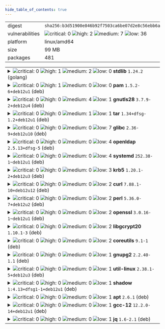 ```yaml
---
hide_table_of_contents: true
---
```


<table>
<tr><td>digest</td><td><code>sha256:b3d51900e846b92f7503ca6be07d2e8c56ebb6a13a60bc71b8777c716c074bcf</code></td><tr><tr><td>vulnerabilities</td><td><img alt="critical: 0" src="https://img.shields.io/badge/critical-0-lightgrey"/> <img alt="high: 2" src="https://img.shields.io/badge/high-2-e25d68"/> <img alt="medium: 7" src="https://img.shields.io/badge/medium-7-fbb552"/> <img alt="low: 36" src="https://img.shields.io/badge/low-36-fce1a9"/> <!-- unspecified: 0 --></td></tr>
<tr><td>platform</td><td>linux/amd64</td></tr>
<tr><td>size</td><td>99 MB</td></tr>
<tr><td>packages</td><td>481</td></tr>
</table>
</details></table>
</details>

<table>
<tr><td valign="top">
<details><summary><img alt="critical: 0" src="https://img.shields.io/badge/C-0-lightgrey"/> <img alt="high: 1" src="https://img.shields.io/badge/H-1-e25d68"/> <img alt="medium: 2" src="https://img.shields.io/badge/M-2-fbb552"/> <img alt="low: 0" src="https://img.shields.io/badge/L-0-lightgrey"/> <!-- unspecified: 0 --><strong>stdlib</strong> <code>1.24.2</code> (golang)</summary>

<small><code>pkg:golang/stdlib@1.24.2</code></small><br/>
<a href="https://scout.docker.com/v/CVE-2025-22874?s=golang&n=stdlib&t=golang&vr=%3E%3D1.24.0-0%2C%3C1.24.4"><img alt="high : CVE--2025--22874" src="https://img.shields.io/badge/CVE--2025--22874-lightgrey?label=high%20&labelColor=e25d68"/></a> 

<table>
<tr><td>Affected range</td><td><code>>=1.24.0-0<br/><1.24.4</code></td></tr>
<tr><td>Fixed version</td><td><code>1.24.4</code></td></tr>
<tr><td>EPSS Score</td><td><code>0.012%</code></td></tr>
<tr><td>EPSS Percentile</td><td><code>1st percentile</code></td></tr>
</table>

<details><summary>Description</summary>
<blockquote>

Calling Verify with a VerifyOptions.KeyUsages that contains ExtKeyUsageAny unintentionally disabledpolicy validation. This only affected certificate chains which contain policy graphs, which are rather uncommon.

</blockquote>
</details>

<a href="https://scout.docker.com/v/CVE-2025-4673?s=golang&n=stdlib&t=golang&vr=%3E%3D1.24.0-0%2C%3C1.24.4"><img alt="medium : CVE--2025--4673" src="https://img.shields.io/badge/CVE--2025--4673-lightgrey?label=medium%20&labelColor=fbb552"/></a> 

<table>
<tr><td>Affected range</td><td><code>>=1.24.0-0<br/><1.24.4</code></td></tr>
<tr><td>Fixed version</td><td><code>1.24.4</code></td></tr>
<tr><td>EPSS Score</td><td><code>0.044%</code></td></tr>
<tr><td>EPSS Percentile</td><td><code>13th percentile</code></td></tr>
</table>

<details><summary>Description</summary>
<blockquote>

Proxy-Authorization and Proxy-Authenticate headers persisted on cross-origin redirects potentially leaking sensitive information.

</blockquote>
</details>

<a href="https://scout.docker.com/v/CVE-2025-0913?s=golang&n=stdlib&t=golang&vr=%3E%3D1.24.0-0%2C%3C1.24.4"><img alt="medium : CVE--2025--0913" src="https://img.shields.io/badge/CVE--2025--0913-lightgrey?label=medium%20&labelColor=fbb552"/></a> 

<table>
<tr><td>Affected range</td><td><code>>=1.24.0-0<br/><1.24.4</code></td></tr>
<tr><td>Fixed version</td><td><code>1.24.4</code></td></tr>
<tr><td>EPSS Score</td><td><code>0.015%</code></td></tr>
<tr><td>EPSS Percentile</td><td><code>2nd percentile</code></td></tr>
</table>

<details><summary>Description</summary>
<blockquote>

os.OpenFile(path, os.O_CREATE|O_EXCL) behaved differently on Unix and Windows systems when the target path was a dangling symlink. On Unix systems, OpenFile with O_CREATE and O_EXCL flags never follows symlinks. On Windows, when the target path was a symlink to a nonexistent location, OpenFile would create a file in that location. OpenFile now always returns an error when the O_CREATE and O_EXCL flags are both set and the target path is a symlink.

</blockquote>
</details>
</details></td></tr>

<tr><td valign="top">
<details><summary><img alt="critical: 0" src="https://img.shields.io/badge/C-0-lightgrey"/> <img alt="high: 1" src="https://img.shields.io/badge/H-1-e25d68"/> <img alt="medium: 0" src="https://img.shields.io/badge/M-0-lightgrey"/> <img alt="low: 0" src="https://img.shields.io/badge/L-0-lightgrey"/> <!-- unspecified: 0 --><strong>pam</strong> <code>1.5.2-6+deb12u1</code> (deb)</summary>

<small><code>pkg:deb/debian/pam@1.5.2-6%2Bdeb12u1?os_distro=bookworm&os_name=debian&os_version=12</code></small><br/>
<a href="https://scout.docker.com/v/CVE-2025-6020?s=debian&n=pam&ns=debian&t=deb&osn=debian&osv=12&vr=%3E%3D1.5.2-6%2Bdeb12u1"><img alt="high : CVE--2025--6020" src="https://img.shields.io/badge/CVE--2025--6020-lightgrey?label=high%20&labelColor=e25d68"/></a> 

<table>
<tr><td>Affected range</td><td><code>>=1.5.2-6+deb12u1</code></td></tr>
<tr><td>Fixed version</td><td><strong>Not Fixed</strong></td></tr>
<tr><td>EPSS Score</td><td><code>0.021%</code></td></tr>
<tr><td>EPSS Percentile</td><td><code>4th percentile</code></td></tr>
</table>

<details><summary>Description</summary>
<blockquote>

A flaw was found in linux-pam. The module pam_namespace may use access user-controlled paths without proper protection, allowing local users to elevate their privileges to root via multiple symlink attacks and race conditions.

---
[experimental] - pam 1.7.0-4
- pam 1.7.0-5 (bug https://bugs.debian.org/cgi-bin/bugreport.cgi?bug=1107919)
https://www.openwall.com/lists/oss-security/2025/06/17/1
https://github.com/linux-pam/linux-pam/security/advisories/GHSA-f9p8-gjr4-j9gx
Fixed by: https://github.com/linux-pam/linux-pam/commit/475bd60c552b98c7eddb3270b0b4196847c0072e (v1.7.1)
Fixed by: https://github.com/linux-pam/linux-pam/commit/592d84e1265d04c3104acee815a503856db503a1 (v1.7.1)
Fixed by: https://github.com/linux-pam/linux-pam/commit/976c20079358d133514568fc7fd95c02df8b5773 (v1.7.1)

</blockquote>
</details>
</details></td></tr>

<tr><td valign="top">
<details><summary><img alt="critical: 0" src="https://img.shields.io/badge/C-0-lightgrey"/> <img alt="high: 0" src="https://img.shields.io/badge/H-0-lightgrey"/> <img alt="medium: 4" src="https://img.shields.io/badge/M-4-fbb552"/> <img alt="low: 1" src="https://img.shields.io/badge/L-1-fce1a9"/> <!-- unspecified: 0 --><strong>gnutls28</strong> <code>3.7.9-2+deb12u4</code> (deb)</summary>

<small><code>pkg:deb/debian/gnutls28@3.7.9-2%2Bdeb12u4?os_distro=bookworm&os_name=debian&os_version=12</code></small><br/>
<a href="https://scout.docker.com/v/CVE-2025-6395?s=debian&n=gnutls28&ns=debian&t=deb&osn=debian&osv=12&vr=%3C3.7.9-2%2Bdeb12u5"><img alt="medium : CVE--2025--6395" src="https://img.shields.io/badge/CVE--2025--6395-lightgrey?label=medium%20&labelColor=fbb552"/></a> 

<table>
<tr><td>Affected range</td><td><code>&lt;3.7.9-2+deb12u5</code></td></tr>
<tr><td>Fixed version</td><td><code>3.7.9-2+deb12u5</code></td></tr>
<tr><td>EPSS Score</td><td><code>0.053%</code></td></tr>
<tr><td>EPSS Percentile</td><td><code>16th percentile</code></td></tr>
</table>

<details><summary>Description</summary>
<blockquote>

A NULL pointer dereference flaw was found in the GnuTLS software in _gnutls_figure_common_ciphersuite().

---
- gnutls28 3.8.9-3
https://lists.gnupg.org/pipermail/gnutls-help/2025-July/004883.html
Fixed by: https://gitlab.com/gnutls/gnutls/-/commit/23135619773e6ec087ff2abc65405bd4d5676bad (3.8.10)

</blockquote>
</details>

<a href="https://scout.docker.com/v/CVE-2025-32990?s=debian&n=gnutls28&ns=debian&t=deb&osn=debian&osv=12&vr=%3C3.7.9-2%2Bdeb12u5"><img alt="medium : CVE--2025--32990" src="https://img.shields.io/badge/CVE--2025--32990-lightgrey?label=medium%20&labelColor=fbb552"/></a> 

<table>
<tr><td>Affected range</td><td><code>&lt;3.7.9-2+deb12u5</code></td></tr>
<tr><td>Fixed version</td><td><code>3.7.9-2+deb12u5</code></td></tr>
<tr><td>EPSS Score</td><td><code>0.059%</code></td></tr>
<tr><td>EPSS Percentile</td><td><code>18th percentile</code></td></tr>
</table>

<details><summary>Description</summary>
<blockquote>

A heap-buffer-overflow (off-by-one) flaw was found in the GnuTLS software in the template parsing logic within the certtool utility. When it reads certain settings from a template file, it allows an attacker to cause an out-of-bounds (OOB) NULL pointer write, resulting in memory corruption and a denial-of-service (DoS) that could potentially crash the system.

---
- gnutls28 3.8.9-3
https://lists.gnupg.org/pipermail/gnutls-help/2025-July/004883.html
Fixed by: https://gitlab.com/gnutls/gnutls/-/commit/408bed40c36a4cc98f0c94a818f682810f731f32 (3.8.10)

</blockquote>
</details>

<a href="https://scout.docker.com/v/CVE-2025-32988?s=debian&n=gnutls28&ns=debian&t=deb&osn=debian&osv=12&vr=%3C3.7.9-2%2Bdeb12u5"><img alt="medium : CVE--2025--32988" src="https://img.shields.io/badge/CVE--2025--32988-lightgrey?label=medium%20&labelColor=fbb552"/></a> 

<table>
<tr><td>Affected range</td><td><code>&lt;3.7.9-2+deb12u5</code></td></tr>
<tr><td>Fixed version</td><td><code>3.7.9-2+deb12u5</code></td></tr>
<tr><td>EPSS Score</td><td><code>0.052%</code></td></tr>
<tr><td>EPSS Percentile</td><td><code>16th percentile</code></td></tr>
</table>

<details><summary>Description</summary>
<blockquote>

A flaw was found in GnuTLS. A double-free vulnerability exists in GnuTLS due to incorrect ownership handling in the export logic of Subject Alternative Name (SAN) entries containing an otherName. If the type-id OID is invalid or malformed, GnuTLS will call asn1_delete_structure() on an ASN.1 node it does not own, leading to a double-free condition when the parent function or caller later attempts to free the same structure.  This vulnerability can be triggered using only public GnuTLS APIs and may result in denial of service or memory corruption, depending on allocator behavior.

---
- gnutls28 3.8.9-3
https://lists.gnupg.org/pipermail/gnutls-help/2025-July/004883.html
Fixed by: https://gitlab.com/gnutls/gnutls/-/commit/608829769cbc247679ffe98841109fc73875e573 (3.8.10)

</blockquote>
</details>

<a href="https://scout.docker.com/v/CVE-2025-32989?s=debian&n=gnutls28&ns=debian&t=deb&osn=debian&osv=12&vr=%3C3.7.9-2%2Bdeb12u5"><img alt="medium : CVE--2025--32989" src="https://img.shields.io/badge/CVE--2025--32989-lightgrey?label=medium%20&labelColor=fbb552"/></a> 

<table>
<tr><td>Affected range</td><td><code>&lt;3.7.9-2+deb12u5</code></td></tr>
<tr><td>Fixed version</td><td><code>3.7.9-2+deb12u5</code></td></tr>
<tr><td>EPSS Score</td><td><code>0.021%</code></td></tr>
<tr><td>EPSS Percentile</td><td><code>4th percentile</code></td></tr>
</table>

<details><summary>Description</summary>
<blockquote>

A heap-buffer-overread vulnerability was found in GnuTLS in how it handles the Certificate Transparency (CT) Signed Certificate Timestamp (SCT) extension during X.509 certificate parsing. This flaw allows a malicious user to create a certificate containing a malformed SCT extension (OID 1.3.6.1.4.1.11129.2.4.2) that contains sensitive data. This issue leads to the exposure of confidential information when GnuTLS verifies certificates from certain websites when the certificate (SCT) is not checked correctly.

---
- gnutls28 3.8.9-3
https://lists.gnupg.org/pipermail/gnutls-help/2025-July/004883.html
Fixed by: https://gitlab.com/gnutls/gnutls/-/commit/8e5ca951257202089246fa37e93a99d210ee5ca2 (3.8.10)

</blockquote>
</details>

<a href="https://scout.docker.com/v/CVE-2011-3389?s=debian&n=gnutls28&ns=debian&t=deb&osn=debian&osv=12&vr=%3E%3D3.7.9-2%2Bdeb12u4"><img alt="low : CVE--2011--3389" src="https://img.shields.io/badge/CVE--2011--3389-lightgrey?label=low%20&labelColor=fce1a9"/></a> 

<table>
<tr><td>Affected range</td><td><code>>=3.7.9-2+deb12u4</code></td></tr>
<tr><td>Fixed version</td><td><strong>Not Fixed</strong></td></tr>
<tr><td>EPSS Score</td><td><code>5.563%</code></td></tr>
<tr><td>EPSS Percentile</td><td><code>90th percentile</code></td></tr>
</table>

<details><summary>Description</summary>
<blockquote>

The SSL protocol, as used in certain configurations in Microsoft Windows and Microsoft Internet Explorer, Mozilla Firefox, Google Chrome, Opera, and other products, encrypts data by using CBC mode with chained initialization vectors, which allows man-in-the-middle attackers to obtain plaintext HTTP headers via a blockwise chosen-boundary attack (BCBA) on an HTTPS session, in conjunction with JavaScript code that uses (1) the HTML5 WebSocket API, (2) the Java URLConnection API, or (3) the Silverlight WebClient API, aka a "BEAST" attack.

---
- sun-java6 <removed> (bug https://bugs.debian.org/cgi-bin/bugreport.cgi?bug=645881)
[lenny] - sun-java6 <no-dsa> (Non-free not supported)
[squeeze] - sun-java6 <no-dsa> (Non-free not supported)
- openjdk-6 6b23~pre11-1
- openjdk-7 7~b147-2.0-1
- iceweasel <not-affected> (Vulnerable code not present)
http://blog.mozilla.com/security/2011/09/27/attack-against-tls-protected-communications/
- chromium-browser 15.0.874.106~r107270-1
[squeeze] - chromium-browser <end-of-life>
- lighttpd 1.4.30-1
strictly speaking this is no lighttpd issue, but lighttpd adds a workaround
- curl 7.24.0-1
http://curl.haxx.se/docs/adv_20120124B.html
- python2.6 2.6.8-0.1 (bug https://bugs.debian.org/cgi-bin/bugreport.cgi?bug=684511)
[squeeze] - python2.6 <no-dsa> (Minor issue)
- python2.7 2.7.3~rc1-1
- python3.1 <unfixed> (bug https://bugs.debian.org/cgi-bin/bugreport.cgi?bug=678998)
[squeeze] - python3.1 <no-dsa> (Minor issue)
- python3.2 3.2.3~rc1-1
http://bugs.python.org/issue13885
python3.1 is fixed starting 3.1.5
- cyassl <removed>
- gnutls26 <removed> (unimportant)
- gnutls28 <unfixed> (unimportant)
No mitigation for gnutls, it is recommended to use TLS 1.1 or 1.2 which is supported since 2.0.0
- haskell-tls <unfixed> (unimportant)
No mitigation for haskell-tls, it is recommended to use TLS 1.1, which is supported since 0.2
- matrixssl <removed> (low)
[squeeze] - matrixssl <no-dsa> (Minor issue)
[wheezy] - matrixssl <no-dsa> (Minor issue)
matrixssl fix this upstream in 3.2.2
- bouncycastle 1.49+dfsg-1
[squeeze] - bouncycastle <no-dsa> (Minor issue)
[wheezy] - bouncycastle <no-dsa> (Minor issue)
No mitigation for bouncycastle, it is recommended to use TLS 1.1, which is supported since 1.4.9
- nss 3.13.1.with.ckbi.1.88-1
https://bugzilla.mozilla.org/show_bug.cgi?id=665814
https://hg.mozilla.org/projects/nss/rev/7f7446fcc7ab
- polarssl <unfixed> (unimportant)
No mitigation for polarssl, it is recommended to use TLS 1.1, which is supported in all releases
- tlslite <removed>
[wheezy] - tlslite <no-dsa> (Minor issue)
- pound 2.6-2
Pound 2.6-2 added an anti_beast.patch to mitigate BEAST attacks.
- erlang 1:15.b-dfsg-1
[squeeze] - erlang <no-dsa> (Minor issue)
- asterisk 1:13.7.2~dfsg-1
[jessie] - asterisk 1:11.13.1~dfsg-2+deb8u1
[wheezy] - asterisk <no-dsa> (Minor issue)
[squeeze] - asterisk <end-of-life> (Not supported in Squeeze LTS)
http://downloads.digium.com/pub/security/AST-2016-001.html
https://issues.asterisk.org/jira/browse/ASTERISK-24972
patch for 11 (jessie): https://code.asterisk.org/code/changelog/asterisk?cs=f233bcd81d85626ce5bdd27b05bc95d131faf3e4
all versions vulnerable, backport required for wheezy

</blockquote>
</details>
</details></td></tr>

<tr><td valign="top">
<details><summary><img alt="critical: 0" src="https://img.shields.io/badge/C-0-lightgrey"/> <img alt="high: 0" src="https://img.shields.io/badge/H-0-lightgrey"/> <img alt="medium: 1" src="https://img.shields.io/badge/M-1-fbb552"/> <img alt="low: 1" src="https://img.shields.io/badge/L-1-fce1a9"/> <!-- unspecified: 0 --><strong>tar</strong> <code>1.34+dfsg-1.2+deb12u1</code> (deb)</summary>

<small><code>pkg:deb/debian/tar@1.34%2Bdfsg-1.2%2Bdeb12u1?os_distro=bookworm&os_name=debian&os_version=12</code></small><br/>
<a href="https://scout.docker.com/v/CVE-2025-45582?s=debian&n=tar&ns=debian&t=deb&osn=debian&osv=12&vr=%3E%3D1.34%2Bdfsg-1.2%2Bdeb12u1"><img alt="medium : CVE--2025--45582" src="https://img.shields.io/badge/CVE--2025--45582-lightgrey?label=medium%20&labelColor=fbb552"/></a> 

<table>
<tr><td>Affected range</td><td><code>>=1.34+dfsg-1.2+deb12u1</code></td></tr>
<tr><td>Fixed version</td><td><strong>Not Fixed</strong></td></tr>
<tr><td>EPSS Score</td><td><code>0.023%</code></td></tr>
<tr><td>EPSS Percentile</td><td><code>4th percentile</code></td></tr>
</table>

<details><summary>Description</summary>
<blockquote>

GNU Tar through 1.35 allows file overwrite via directory traversal in crafted TAR archives, with a certain two-step process. First, the victim must extract an archive that contains a ../ symlink to a critical directory. Second, the victim must extract an archive that contains a critical file, specified via a relative pathname that begins with the symlink name and ends with that critical file's name. Here, the extraction follows the symlink and overwrites the critical file. This bypasses the protection mechanism of "Member name contains '..'" that would occur for a single TAR archive that attempted to specify the critical file via a ../ approach. For example, the first archive can contain "x -> ../../../../../home/victim/.ssh" and the second archive can contain x/authorized_keys. This can affect server applications that automatically extract any number of user-supplied TAR archives, and were relying on the blocking of traversal. This can also affect software installation processes in which "tar xf" is run more than once (e.g., when installing a package can automatically install two dependencies that are set up as untrusted tarballs instead of official packages).

---
- tar <unfixed>
https://github.com/i900008/vulndb/blob/main/Gnu_tar_vuln.md
TODO: check details

</blockquote>
</details>

<a href="https://scout.docker.com/v/CVE-2005-2541?s=debian&n=tar&ns=debian&t=deb&osn=debian&osv=12&vr=%3E%3D1.34%2Bdfsg-1.2%2Bdeb12u1"><img alt="low : CVE--2005--2541" src="https://img.shields.io/badge/CVE--2005--2541-lightgrey?label=low%20&labelColor=fce1a9"/></a> 

<table>
<tr><td>Affected range</td><td><code>>=1.34+dfsg-1.2+deb12u1</code></td></tr>
<tr><td>Fixed version</td><td><strong>Not Fixed</strong></td></tr>
<tr><td>EPSS Score</td><td><code>3.739%</code></td></tr>
<tr><td>EPSS Percentile</td><td><code>88th percentile</code></td></tr>
</table>

<details><summary>Description</summary>
<blockquote>

Tar 1.15.1 does not properly warn the user when extracting setuid or setgid files, which may allow local users or remote attackers to gain privileges.

---
This is intended behaviour, after all tar is an archiving tool and you
need to give -p as a command line flag
- tar <unfixed> (bug https://bugs.debian.org/cgi-bin/bugreport.cgi?bug=328228; unimportant)

</blockquote>
</details>
</details></td></tr>

<tr><td valign="top">
<details><summary><img alt="critical: 0" src="https://img.shields.io/badge/C-0-lightgrey"/> <img alt="high: 0" src="https://img.shields.io/badge/H-0-lightgrey"/> <img alt="medium: 0" src="https://img.shields.io/badge/M-0-lightgrey"/> <img alt="low: 7" src="https://img.shields.io/badge/L-7-fce1a9"/> <!-- unspecified: 0 --><strong>glibc</strong> <code>2.36-9+deb12u10</code> (deb)</summary>

<small><code>pkg:deb/debian/glibc@2.36-9%2Bdeb12u10?os_distro=bookworm&os_name=debian&os_version=12</code></small><br/>
<a href="https://scout.docker.com/v/CVE-2019-9192?s=debian&n=glibc&ns=debian&t=deb&osn=debian&osv=12&vr=%3E%3D2.36-9%2Bdeb12u10"><img alt="low : CVE--2019--9192" src="https://img.shields.io/badge/CVE--2019--9192-lightgrey?label=low%20&labelColor=fce1a9"/></a> 

<table>
<tr><td>Affected range</td><td><code>>=2.36-9+deb12u10</code></td></tr>
<tr><td>Fixed version</td><td><strong>Not Fixed</strong></td></tr>
<tr><td>EPSS Score</td><td><code>0.164%</code></td></tr>
<tr><td>EPSS Percentile</td><td><code>38th percentile</code></td></tr>
</table>

<details><summary>Description</summary>
<blockquote>

In the GNU C Library (aka glibc or libc6) through 2.29, check_dst_limits_calc_pos_1 in posix/regexec.c has Uncontrolled Recursion, as demonstrated by '(|)(\\1\\1)*' in grep, a different issue than CVE-2018-20796. NOTE: the software maintainer disputes that this is a vulnerability because the behavior occurs only with a crafted pattern

---
- glibc <unfixed> (unimportant)
- eglibc <removed> (unimportant)
https://sourceware.org/bugzilla/show_bug.cgi?id=24269

</blockquote>
</details>

<a href="https://scout.docker.com/v/CVE-2019-1010025?s=debian&n=glibc&ns=debian&t=deb&osn=debian&osv=12&vr=%3E%3D2.36-9%2Bdeb12u10"><img alt="low : CVE--2019--1010025" src="https://img.shields.io/badge/CVE--2019--1010025-lightgrey?label=low%20&labelColor=fce1a9"/></a> 

<table>
<tr><td>Affected range</td><td><code>>=2.36-9+deb12u10</code></td></tr>
<tr><td>Fixed version</td><td><strong>Not Fixed</strong></td></tr>
<tr><td>EPSS Score</td><td><code>0.235%</code></td></tr>
<tr><td>EPSS Percentile</td><td><code>46th percentile</code></td></tr>
</table>

<details><summary>Description</summary>
<blockquote>

GNU Libc current is affected by: Mitigation bypass. The impact is: Attacker may guess the heap addresses of pthread_created thread. The component is: glibc. NOTE: the vendor's position is "ASLR bypass itself is not a vulnerability.

---
- glibc <unfixed> (unimportant)
Not treated as a security issue by upstream
https://sourceware.org/bugzilla/show_bug.cgi?id=22853

</blockquote>
</details>

<a href="https://scout.docker.com/v/CVE-2019-1010024?s=debian&n=glibc&ns=debian&t=deb&osn=debian&osv=12&vr=%3E%3D2.36-9%2Bdeb12u10"><img alt="low : CVE--2019--1010024" src="https://img.shields.io/badge/CVE--2019--1010024-lightgrey?label=low%20&labelColor=fce1a9"/></a> 

<table>
<tr><td>Affected range</td><td><code>>=2.36-9+deb12u10</code></td></tr>
<tr><td>Fixed version</td><td><strong>Not Fixed</strong></td></tr>
<tr><td>EPSS Score</td><td><code>0.375%</code></td></tr>
<tr><td>EPSS Percentile</td><td><code>58th percentile</code></td></tr>
</table>

<details><summary>Description</summary>
<blockquote>

GNU Libc current is affected by: Mitigation bypass. The impact is: Attacker may bypass ASLR using cache of thread stack and heap. The component is: glibc. NOTE: Upstream comments indicate "this is being treated as a non-security bug and no real threat.

---
- glibc <unfixed> (unimportant)
Not treated as a security issue by upstream
https://sourceware.org/bugzilla/show_bug.cgi?id=22852

</blockquote>
</details>

<a href="https://scout.docker.com/v/CVE-2019-1010023?s=debian&n=glibc&ns=debian&t=deb&osn=debian&osv=12&vr=%3E%3D2.36-9%2Bdeb12u10"><img alt="low : CVE--2019--1010023" src="https://img.shields.io/badge/CVE--2019--1010023-lightgrey?label=low%20&labelColor=fce1a9"/></a> 

<table>
<tr><td>Affected range</td><td><code>>=2.36-9+deb12u10</code></td></tr>
<tr><td>Fixed version</td><td><strong>Not Fixed</strong></td></tr>
<tr><td>EPSS Score</td><td><code>0.703%</code></td></tr>
<tr><td>EPSS Percentile</td><td><code>71st percentile</code></td></tr>
</table>

<details><summary>Description</summary>
<blockquote>

GNU Libc current is affected by: Re-mapping current loaded library with malicious ELF file. The impact is: In worst case attacker may evaluate privileges. The component is: libld. The attack vector is: Attacker sends 2 ELF files to victim and asks to run ldd on it. ldd execute code. NOTE: Upstream comments indicate "this is being treated as a non-security bug and no real threat.

---
- glibc <unfixed> (unimportant)
Not treated as a security issue by upstream
https://sourceware.org/bugzilla/show_bug.cgi?id=22851

</blockquote>
</details>

<a href="https://scout.docker.com/v/CVE-2019-1010022?s=debian&n=glibc&ns=debian&t=deb&osn=debian&osv=12&vr=%3E%3D2.36-9%2Bdeb12u10"><img alt="low : CVE--2019--1010022" src="https://img.shields.io/badge/CVE--2019--1010022-lightgrey?label=low%20&labelColor=fce1a9"/></a> 

<table>
<tr><td>Affected range</td><td><code>>=2.36-9+deb12u10</code></td></tr>
<tr><td>Fixed version</td><td><strong>Not Fixed</strong></td></tr>
<tr><td>EPSS Score</td><td><code>0.145%</code></td></tr>
<tr><td>EPSS Percentile</td><td><code>36th percentile</code></td></tr>
</table>

<details><summary>Description</summary>
<blockquote>

GNU Libc current is affected by: Mitigation bypass. The impact is: Attacker may bypass stack guard protection. The component is: nptl. The attack vector is: Exploit stack buffer overflow vulnerability and use this bypass vulnerability to bypass stack guard. NOTE: Upstream comments indicate "this is being treated as a non-security bug and no real threat.

---
- glibc <unfixed> (unimportant)
Not treated as a security issue by upstream
https://sourceware.org/bugzilla/show_bug.cgi?id=22850

</blockquote>
</details>

<a href="https://scout.docker.com/v/CVE-2018-20796?s=debian&n=glibc&ns=debian&t=deb&osn=debian&osv=12&vr=%3E%3D2.36-9%2Bdeb12u10"><img alt="low : CVE--2018--20796" src="https://img.shields.io/badge/CVE--2018--20796-lightgrey?label=low%20&labelColor=fce1a9"/></a> 

<table>
<tr><td>Affected range</td><td><code>>=2.36-9+deb12u10</code></td></tr>
<tr><td>Fixed version</td><td><strong>Not Fixed</strong></td></tr>
<tr><td>EPSS Score</td><td><code>1.996%</code></td></tr>
<tr><td>EPSS Percentile</td><td><code>83rd percentile</code></td></tr>
</table>

<details><summary>Description</summary>
<blockquote>

In the GNU C Library (aka glibc or libc6) through 2.29, check_dst_limits_calc_pos_1 in posix/regexec.c has Uncontrolled Recursion, as demonstrated by '(\227|)(\\1\\1|t1|\\\2537)+' in grep.

---
- glibc <unfixed> (unimportant)
- eglibc <removed> (unimportant)
https://debbugs.gnu.org/cgi/bugreport.cgi?bug=34141
https://lists.gnu.org/archive/html/bug-gnulib/2019-01/msg00108.html
No treated as vulnerability: https://sourceware.org/glibc/wiki/Security%20Exceptions

</blockquote>
</details>

<a href="https://scout.docker.com/v/CVE-2010-4756?s=debian&n=glibc&ns=debian&t=deb&osn=debian&osv=12&vr=%3E%3D2.36-9%2Bdeb12u10"><img alt="low : CVE--2010--4756" src="https://img.shields.io/badge/CVE--2010--4756-lightgrey?label=low%20&labelColor=fce1a9"/></a> 

<table>
<tr><td>Affected range</td><td><code>>=2.36-9+deb12u10</code></td></tr>
<tr><td>Fixed version</td><td><strong>Not Fixed</strong></td></tr>
<tr><td>EPSS Score</td><td><code>0.373%</code></td></tr>
<tr><td>EPSS Percentile</td><td><code>58th percentile</code></td></tr>
</table>

<details><summary>Description</summary>
<blockquote>

The glob implementation in the GNU C Library (aka glibc or libc6) allows remote authenticated users to cause a denial of service (CPU and memory consumption) via crafted glob expressions that do not match any pathnames, as demonstrated by glob expressions in STAT commands to an FTP daemon, a different vulnerability than CVE-2010-2632.

---
- glibc <removed> (unimportant)
- eglibc <unfixed> (unimportant)
That's standard POSIX behaviour implemented by (e)glibc. Applications using
glob need to impose limits for themselves

</blockquote>
</details>
</details></td></tr>

<tr><td valign="top">
<details><summary><img alt="critical: 0" src="https://img.shields.io/badge/C-0-lightgrey"/> <img alt="high: 0" src="https://img.shields.io/badge/H-0-lightgrey"/> <img alt="medium: 0" src="https://img.shields.io/badge/M-0-lightgrey"/> <img alt="low: 4" src="https://img.shields.io/badge/L-4-fce1a9"/> <!-- unspecified: 0 --><strong>openldap</strong> <code>2.5.13+dfsg-5</code> (deb)</summary>

<small><code>pkg:deb/debian/openldap@2.5.13%2Bdfsg-5?os_distro=bookworm&os_name=debian&os_version=12</code></small><br/>
<a href="https://scout.docker.com/v/CVE-2020-15719?s=debian&n=openldap&ns=debian&t=deb&osn=debian&osv=12&vr=%3E%3D2.5.13%2Bdfsg-5"><img alt="low : CVE--2020--15719" src="https://img.shields.io/badge/CVE--2020--15719-lightgrey?label=low%20&labelColor=fce1a9"/></a> 

<table>
<tr><td>Affected range</td><td><code>>=2.5.13+dfsg-5</code></td></tr>
<tr><td>Fixed version</td><td><strong>Not Fixed</strong></td></tr>
<tr><td>EPSS Score</td><td><code>0.371%</code></td></tr>
<tr><td>EPSS Percentile</td><td><code>58th percentile</code></td></tr>
</table>

<details><summary>Description</summary>
<blockquote>

libldap in certain third-party OpenLDAP packages has a certificate-validation flaw when the third-party package is asserting RFC6125 support. It considers CN even when there is a non-matching subjectAltName (SAN). This is fixed in, for example, openldap-2.4.46-10.el8 in Red Hat Enterprise Linux.

---
- openldap <unfixed> (unimportant; bug https://bugs.debian.org/cgi-bin/bugreport.cgi?bug=965184)
https://bugs.openldap.org/show_bug.cgi?id=9266
https://bugzilla.redhat.com/show_bug.cgi?id=1740070
RedHat/CentOS applied patch: https://git.centos.org/rpms/openldap/raw/67459960064be9d226d57c5f82aaba0929876813/f/SOURCES/openldap-tlso-dont-check-cn-when-bad-san.patch
OpenLDAP upstream did dispute the issue as beeing valid, as the current libldap
behaviour does conform with RFC4513. RFC6125 does not superseed the rules for
verifying service identity provided in specifications for existing application
protocols published prior to RFC6125, like RFC4513 for LDAP.

</blockquote>
</details>

<a href="https://scout.docker.com/v/CVE-2017-17740?s=debian&n=openldap&ns=debian&t=deb&osn=debian&osv=12&vr=%3E%3D2.5.13%2Bdfsg-5"><img alt="low : CVE--2017--17740" src="https://img.shields.io/badge/CVE--2017--17740-lightgrey?label=low%20&labelColor=fce1a9"/></a> 

<table>
<tr><td>Affected range</td><td><code>>=2.5.13+dfsg-5</code></td></tr>
<tr><td>Fixed version</td><td><strong>Not Fixed</strong></td></tr>
<tr><td>EPSS Score</td><td><code>2.838%</code></td></tr>
<tr><td>EPSS Percentile</td><td><code>86th percentile</code></td></tr>
</table>

<details><summary>Description</summary>
<blockquote>

contrib/slapd-modules/nops/nops.c in OpenLDAP through 2.4.45, when both the nops module and the memberof overlay are enabled, attempts to free a buffer that was allocated on the stack, which allows remote attackers to cause a denial of service (slapd crash) via a member MODDN operation.

---
- openldap <unfixed> (unimportant)
http://www.openldap.org/its/index.cgi/Incoming?id=8759
nops slapd-module not built

</blockquote>
</details>

<a href="https://scout.docker.com/v/CVE-2017-14159?s=debian&n=openldap&ns=debian&t=deb&osn=debian&osv=12&vr=%3E%3D2.5.13%2Bdfsg-5"><img alt="low : CVE--2017--14159" src="https://img.shields.io/badge/CVE--2017--14159-lightgrey?label=low%20&labelColor=fce1a9"/></a> 

<table>
<tr><td>Affected range</td><td><code>>=2.5.13+dfsg-5</code></td></tr>
<tr><td>Fixed version</td><td><strong>Not Fixed</strong></td></tr>
<tr><td>EPSS Score</td><td><code>0.113%</code></td></tr>
<tr><td>EPSS Percentile</td><td><code>31st percentile</code></td></tr>
</table>

<details><summary>Description</summary>
<blockquote>

slapd in OpenLDAP 2.4.45 and earlier creates a PID file after dropping privileges to a non-root account, which might allow local users to kill arbitrary processes by leveraging access to this non-root account for PID file modification before a root script executes a "kill `cat /pathname`" command, as demonstrated by openldap-initscript.

---
- openldap <unfixed> (unimportant)
http://www.openldap.org/its/index.cgi?findid=8703
Negligible security impact, but filed #877512

</blockquote>
</details>

<a href="https://scout.docker.com/v/CVE-2015-3276?s=debian&n=openldap&ns=debian&t=deb&osn=debian&osv=12&vr=%3E%3D2.5.13%2Bdfsg-5"><img alt="low : CVE--2015--3276" src="https://img.shields.io/badge/CVE--2015--3276-lightgrey?label=low%20&labelColor=fce1a9"/></a> 

<table>
<tr><td>Affected range</td><td><code>>=2.5.13+dfsg-5</code></td></tr>
<tr><td>Fixed version</td><td><strong>Not Fixed</strong></td></tr>
<tr><td>EPSS Score</td><td><code>1.757%</code></td></tr>
<tr><td>EPSS Percentile</td><td><code>82nd percentile</code></td></tr>
</table>

<details><summary>Description</summary>
<blockquote>

The nss_parse_ciphers function in libraries/libldap/tls_m.c in OpenLDAP does not properly parse OpenSSL-style multi-keyword mode cipher strings, which might cause a weaker than intended cipher to be used and allow remote attackers to have unspecified impact via unknown vectors.

---
- openldap <unfixed> (unimportant)
Debian builds with GNUTLS, not NSS

</blockquote>
</details>
</details></td></tr>

<tr><td valign="top">
<details><summary><img alt="critical: 0" src="https://img.shields.io/badge/C-0-lightgrey"/> <img alt="high: 0" src="https://img.shields.io/badge/H-0-lightgrey"/> <img alt="medium: 0" src="https://img.shields.io/badge/M-0-lightgrey"/> <img alt="low: 4" src="https://img.shields.io/badge/L-4-fce1a9"/> <!-- unspecified: 0 --><strong>systemd</strong> <code>252.38-1~deb12u1</code> (deb)</summary>

<small><code>pkg:deb/debian/systemd@252.38-1~deb12u1?os_distro=bookworm&os_name=debian&os_version=12</code></small><br/>
<a href="https://scout.docker.com/v/CVE-2023-31439?s=debian&n=systemd&ns=debian&t=deb&osn=debian&osv=12&vr=%3E%3D252.36-1%7Edeb12u1"><img alt="low : CVE--2023--31439" src="https://img.shields.io/badge/CVE--2023--31439-lightgrey?label=low%20&labelColor=fce1a9"/></a> 

<table>
<tr><td>Affected range</td><td><code>>=252.36-1~deb12u1</code></td></tr>
<tr><td>Fixed version</td><td><strong>Not Fixed</strong></td></tr>
<tr><td>EPSS Score</td><td><code>0.094%</code></td></tr>
<tr><td>EPSS Percentile</td><td><code>27th percentile</code></td></tr>
</table>

<details><summary>Description</summary>
<blockquote>

An issue was discovered in systemd 253. An attacker can modify the contents of past events in a sealed log file and then adjust the file such that checking the integrity shows no error, despite modifications. NOTE: the vendor reportedly sent "a reply denying that any of the finding was a security vulnerability."

---
- systemd <unfixed> (unimportant)
Disputed by upstream
https://github.com/kastel-security/Journald/blob/main/journald-publication.pdf

</blockquote>
</details>

<a href="https://scout.docker.com/v/CVE-2023-31438?s=debian&n=systemd&ns=debian&t=deb&osn=debian&osv=12&vr=%3E%3D252.36-1%7Edeb12u1"><img alt="low : CVE--2023--31438" src="https://img.shields.io/badge/CVE--2023--31438-lightgrey?label=low%20&labelColor=fce1a9"/></a> 

<table>
<tr><td>Affected range</td><td><code>>=252.36-1~deb12u1</code></td></tr>
<tr><td>Fixed version</td><td><strong>Not Fixed</strong></td></tr>
<tr><td>EPSS Score</td><td><code>0.100%</code></td></tr>
<tr><td>EPSS Percentile</td><td><code>28th percentile</code></td></tr>
</table>

<details><summary>Description</summary>
<blockquote>

An issue was discovered in systemd 253. An attacker can truncate a sealed log file and then resume log sealing such that checking the integrity shows no error, despite modifications. NOTE: the vendor reportedly sent "a reply denying that any of the finding was a security vulnerability."

---
- systemd <unfixed> (unimportant)
Disputed by upstream
https://github.com/kastel-security/Journald/blob/main/journald-publication.pdf

</blockquote>
</details>

<a href="https://scout.docker.com/v/CVE-2023-31437?s=debian&n=systemd&ns=debian&t=deb&osn=debian&osv=12&vr=%3E%3D252.36-1%7Edeb12u1"><img alt="low : CVE--2023--31437" src="https://img.shields.io/badge/CVE--2023--31437-lightgrey?label=low%20&labelColor=fce1a9"/></a> 

<table>
<tr><td>Affected range</td><td><code>>=252.36-1~deb12u1</code></td></tr>
<tr><td>Fixed version</td><td><strong>Not Fixed</strong></td></tr>
<tr><td>EPSS Score</td><td><code>0.128%</code></td></tr>
<tr><td>EPSS Percentile</td><td><code>33rd percentile</code></td></tr>
</table>

<details><summary>Description</summary>
<blockquote>

An issue was discovered in systemd 253. An attacker can modify a sealed log file such that, in some views, not all existing and sealed log messages are displayed. NOTE: the vendor reportedly sent "a reply denying that any of the finding was a security vulnerability."

---
- systemd <unfixed> (unimportant)
Disputed by upstream
https://github.com/kastel-security/Journald/blob/main/journald-publication.pdf

</blockquote>
</details>

<a href="https://scout.docker.com/v/CVE-2013-4392?s=debian&n=systemd&ns=debian&t=deb&osn=debian&osv=12&vr=%3E%3D252.36-1%7Edeb12u1"><img alt="low : CVE--2013--4392" src="https://img.shields.io/badge/CVE--2013--4392-lightgrey?label=low%20&labelColor=fce1a9"/></a> 

<table>
<tr><td>Affected range</td><td><code>>=252.36-1~deb12u1</code></td></tr>
<tr><td>Fixed version</td><td><strong>Not Fixed</strong></td></tr>
<tr><td>EPSS Score</td><td><code>0.067%</code></td></tr>
<tr><td>EPSS Percentile</td><td><code>21st percentile</code></td></tr>
</table>

<details><summary>Description</summary>
<blockquote>

systemd, when updating file permissions, allows local users to change the permissions and SELinux security contexts for arbitrary files via a symlink attack on unspecified files.

---
- systemd <unfixed> (unimportant; bug https://bugs.debian.org/cgi-bin/bugreport.cgi?bug=725357)
[wheezy] - systemd <not-affected> (/etc/tmpfiles.d not supported in Wheezy)
https://bugzilla.redhat.com/show_bug.cgi?id=859060
only relevant to systems running systemd along with selinux

</blockquote>
</details>
</details></td></tr>

<tr><td valign="top">
<details><summary><img alt="critical: 0" src="https://img.shields.io/badge/C-0-lightgrey"/> <img alt="high: 0" src="https://img.shields.io/badge/H-0-lightgrey"/> <img alt="medium: 0" src="https://img.shields.io/badge/M-0-lightgrey"/> <img alt="low: 3" src="https://img.shields.io/badge/L-3-fce1a9"/> <!-- unspecified: 0 --><strong>krb5</strong> <code>1.20.1-2+deb12u3</code> (deb)</summary>

<small><code>pkg:deb/debian/krb5@1.20.1-2%2Bdeb12u3?os_distro=bookworm&os_name=debian&os_version=12</code></small><br/>
<a href="https://scout.docker.com/v/CVE-2024-26461?s=debian&n=krb5&ns=debian&t=deb&osn=debian&osv=12&vr=%3E%3D1.20.1-2%2Bdeb12u3"><img alt="low : CVE--2024--26461" src="https://img.shields.io/badge/CVE--2024--26461-lightgrey?label=low%20&labelColor=fce1a9"/></a> 

<table>
<tr><td>Affected range</td><td><code>>=1.20.1-2+deb12u3</code></td></tr>
<tr><td>Fixed version</td><td><strong>Not Fixed</strong></td></tr>
<tr><td>EPSS Score</td><td><code>0.081%</code></td></tr>
<tr><td>EPSS Percentile</td><td><code>25th percentile</code></td></tr>
</table>

<details><summary>Description</summary>
<blockquote>

Kerberos 5 (aka krb5) 1.21.2 contains a memory leak vulnerability in /krb5/src/lib/gssapi/krb5/k5sealv3.c.

---
- krb5 <unfixed> (bug https://bugs.debian.org/cgi-bin/bugreport.cgi?bug=1098754; unimportant)
https://github.com/LuMingYinDetect/krb5_defects/blob/main/krb5_detect_2.md
Fixed by: https://github.com/krb5/krb5/commit/c5f9c816107f70139de11b38aa02db2f1774ee0d
Codepath cannot be triggered via API calls, negligible security impact
https://mailman.mit.edu/pipermail/kerberos/2024-March/023095.html

</blockquote>
</details>

<a href="https://scout.docker.com/v/CVE-2024-26458?s=debian&n=krb5&ns=debian&t=deb&osn=debian&osv=12&vr=%3E%3D1.20.1-2%2Bdeb12u3"><img alt="low : CVE--2024--26458" src="https://img.shields.io/badge/CVE--2024--26458-lightgrey?label=low%20&labelColor=fce1a9"/></a> 

<table>
<tr><td>Affected range</td><td><code>>=1.20.1-2+deb12u3</code></td></tr>
<tr><td>Fixed version</td><td><strong>Not Fixed</strong></td></tr>
<tr><td>EPSS Score</td><td><code>0.206%</code></td></tr>
<tr><td>EPSS Percentile</td><td><code>43rd percentile</code></td></tr>
</table>

<details><summary>Description</summary>
<blockquote>

Kerberos 5 (aka krb5) 1.21.2 contains a memory leak in /krb5/src/lib/rpc/pmap_rmt.c.

---
- krb5 <unfixed> (bug https://bugs.debian.org/cgi-bin/bugreport.cgi?bug=1098754; unimportant)
https://github.com/LuMingYinDetect/krb5_defects/blob/main/krb5_detect_1.md
Fixed by: https://github.com/krb5/krb5/commit/c5f9c816107f70139de11b38aa02db2f1774ee0d
Unused codepath, negligible security impact
https://mailman.mit.edu/pipermail/kerberos/2024-March/023095.html

</blockquote>
</details>

<a href="https://scout.docker.com/v/CVE-2018-5709?s=debian&n=krb5&ns=debian&t=deb&osn=debian&osv=12&vr=%3E%3D1.20.1-2%2Bdeb12u3"><img alt="low : CVE--2018--5709" src="https://img.shields.io/badge/CVE--2018--5709-lightgrey?label=low%20&labelColor=fce1a9"/></a> 

<table>
<tr><td>Affected range</td><td><code>>=1.20.1-2+deb12u3</code></td></tr>
<tr><td>Fixed version</td><td><strong>Not Fixed</strong></td></tr>
<tr><td>EPSS Score</td><td><code>0.463%</code></td></tr>
<tr><td>EPSS Percentile</td><td><code>63rd percentile</code></td></tr>
</table>

<details><summary>Description</summary>
<blockquote>

An issue was discovered in MIT Kerberos 5 (aka krb5) through 1.16. There is a variable "dbentry->n_key_data" in kadmin/dbutil/dump.c that can store 16-bit data but unknowingly the developer has assigned a "u4" variable to it, which is for 32-bit data. An attacker can use this vulnerability to affect other artifacts of the database as we know that a Kerberos database dump file contains trusted data.

---
- krb5 <unfixed> (unimportant; bug https://bugs.debian.org/cgi-bin/bugreport.cgi?bug=889684)
https://github.com/poojamnit/Kerberos-V5-1.16-Vulnerabilities/tree/master/Integer%20Overflow
non-issue, codepath is only run on trusted input, potential integer
overflow is non-issue

</blockquote>
</details>
</details></td></tr>

<tr><td valign="top">
<details><summary><img alt="critical: 0" src="https://img.shields.io/badge/C-0-lightgrey"/> <img alt="high: 0" src="https://img.shields.io/badge/H-0-lightgrey"/> <img alt="medium: 0" src="https://img.shields.io/badge/M-0-lightgrey"/> <img alt="low: 2" src="https://img.shields.io/badge/L-2-fce1a9"/> <!-- unspecified: 0 --><strong>curl</strong> <code>7.88.1-10+deb12u12</code> (deb)</summary>

<small><code>pkg:deb/debian/curl@7.88.1-10%2Bdeb12u12?os_distro=bookworm&os_name=debian&os_version=12</code></small><br/>
<a href="https://scout.docker.com/v/CVE-2025-0725?s=debian&n=curl&ns=debian&t=deb&osn=debian&osv=12&vr=%3E%3D7.88.1-10%2Bdeb12u12"><img alt="low : CVE--2025--0725" src="https://img.shields.io/badge/CVE--2025--0725-lightgrey?label=low%20&labelColor=fce1a9"/></a> 

<table>
<tr><td>Affected range</td><td><code>>=7.88.1-10+deb12u12</code></td></tr>
<tr><td>Fixed version</td><td><strong>Not Fixed</strong></td></tr>
<tr><td>EPSS Score</td><td><code>0.282%</code></td></tr>
<tr><td>EPSS Percentile</td><td><code>51st percentile</code></td></tr>
</table>

<details><summary>Description</summary>
<blockquote>

When libcurl is asked to perform automatic gzip decompression of content-encoded HTTP responses with the `CURLOPT_ACCEPT_ENCODING` option, **using zlib 1.2.0.3 or older**, an attacker-controlled integer overflow would make libcurl perform a buffer overflow.

---
- curl 8.12.0+git20250209.89ed161+ds-1 (unimportant)
https://curl.se/docs/CVE-2025-0725.html
Introduced with: https://github.com/curl/curl/commit/019c4088cfcca0d2b7c5cc4f52ca5dac0c616089 (curl-7_10_5)
Fixed by: https://github.com/curl/curl/commit/76f83f0db23846e254d940ec7fe141010077eb88 (curl-8_12_0)
Patch only drops officially support for zlib before 1.2.0.4
Can only be triggered when using ancient runtime zlib of version 1.2.0.3 or older

</blockquote>
</details>

<a href="https://scout.docker.com/v/CVE-2024-2379?s=debian&n=curl&ns=debian&t=deb&osn=debian&osv=12&vr=%3E%3D7.88.1-10%2Bdeb12u12"><img alt="low : CVE--2024--2379" src="https://img.shields.io/badge/CVE--2024--2379-lightgrey?label=low%20&labelColor=fce1a9"/></a> 

<table>
<tr><td>Affected range</td><td><code>>=7.88.1-10+deb12u12</code></td></tr>
<tr><td>Fixed version</td><td><strong>Not Fixed</strong></td></tr>
<tr><td>EPSS Score</td><td><code>0.276%</code></td></tr>
<tr><td>EPSS Percentile</td><td><code>51st percentile</code></td></tr>
</table>

<details><summary>Description</summary>
<blockquote>

libcurl skips the certificate verification for a QUIC connection under certain conditions, when built to use wolfSSL. If told to use an unknown/bad cipher or curve, the error path accidentally skips the verification and returns OK, thus ignoring any certificate problems.

---
- curl 8.7.1-1 (unimportant)
https://curl.se/docs/CVE-2024-2379.html
Introduced by: https://github.com/curl/curl/commit/5d044ad9480a9f556f4b6a252d7533b1ba7fe57e (curl-8_6_0)
Fixed by: https://github.com/curl/curl/commit/aedbbdf18e689a5eee8dc39600914f5eda6c409c (curl-8_7_0)
curl in Debian not built with wolfSSL support

</blockquote>
</details>
</details></td></tr>

<tr><td valign="top">
<details><summary><img alt="critical: 0" src="https://img.shields.io/badge/C-0-lightgrey"/> <img alt="high: 0" src="https://img.shields.io/badge/H-0-lightgrey"/> <img alt="medium: 0" src="https://img.shields.io/badge/M-0-lightgrey"/> <img alt="low: 2" src="https://img.shields.io/badge/L-2-fce1a9"/> <!-- unspecified: 0 --><strong>perl</strong> <code>5.36.0-7+deb12u2</code> (deb)</summary>

<small><code>pkg:deb/debian/perl@5.36.0-7%2Bdeb12u2?os_distro=bookworm&os_name=debian&os_version=12</code></small><br/>
<a href="https://scout.docker.com/v/CVE-2023-31486?s=debian&n=perl&ns=debian&t=deb&osn=debian&osv=12&vr=%3E%3D5.36.0-7%2Bdeb12u2"><img alt="low : CVE--2023--31486" src="https://img.shields.io/badge/CVE--2023--31486-lightgrey?label=low%20&labelColor=fce1a9"/></a> 

<table>
<tr><td>Affected range</td><td><code>>=5.36.0-7+deb12u2</code></td></tr>
<tr><td>Fixed version</td><td><strong>Not Fixed</strong></td></tr>
<tr><td>EPSS Score</td><td><code>0.785%</code></td></tr>
<tr><td>EPSS Percentile</td><td><code>73rd percentile</code></td></tr>
</table>

<details><summary>Description</summary>
<blockquote>

HTTP::Tiny before 0.083, a Perl core module since 5.13.9 and available standalone on CPAN, has an insecure default TLS configuration where users must opt in to verify certificates.

---
- libhttp-tiny-perl 0.088-1 (bug https://bugs.debian.org/cgi-bin/bugreport.cgi?bug=962407; unimportant)
[experimental] - perl 5.38.0~rc2-1
- perl 5.38.2-2 (unimportant; bug https://bugs.debian.org/cgi-bin/bugreport.cgi?bug=954089)
https://www.openwall.com/lists/oss-security/2023/04/18/14
https://github.com/chansen/p5-http-tiny/issues/134
https://blog.hackeriet.no/perl-http-tiny-insecure-tls-default-affects-cpan-modules/
https://hackeriet.github.io/cpan-http-tiny-overview/
Applications need to explicitly opt in to enable verification.

</blockquote>
</details>

<a href="https://scout.docker.com/v/CVE-2011-4116?s=debian&n=perl&ns=debian&t=deb&osn=debian&osv=12&vr=%3E%3D5.36.0-7%2Bdeb12u2"><img alt="low : CVE--2011--4116" src="https://img.shields.io/badge/CVE--2011--4116-lightgrey?label=low%20&labelColor=fce1a9"/></a> 

<table>
<tr><td>Affected range</td><td><code>>=5.36.0-7+deb12u2</code></td></tr>
<tr><td>Fixed version</td><td><strong>Not Fixed</strong></td></tr>
<tr><td>EPSS Score</td><td><code>0.738%</code></td></tr>
<tr><td>EPSS Percentile</td><td><code>72nd percentile</code></td></tr>
</table>

<details><summary>Description</summary>
<blockquote>

_is_safe in the File::Temp module for Perl does not properly handle symlinks.

---
- perl <unfixed> (unimportant; bug https://bugs.debian.org/cgi-bin/bugreport.cgi?bug=776268)
http://thread.gmane.org/gmane.comp.security.oss.general/6174/focus=6177
https://github.com/Perl-Toolchain-Gang/File-Temp/issues/14

</blockquote>
</details>
</details></td></tr>

<tr><td valign="top">
<details><summary><img alt="critical: 0" src="https://img.shields.io/badge/C-0-lightgrey"/> <img alt="high: 0" src="https://img.shields.io/badge/H-0-lightgrey"/> <img alt="medium: 0" src="https://img.shields.io/badge/M-0-lightgrey"/> <img alt="low: 2" src="https://img.shields.io/badge/L-2-fce1a9"/> <!-- unspecified: 0 --><strong>openssl</strong> <code>3.0.16-1~deb12u1</code> (deb)</summary>

<small><code>pkg:deb/debian/openssl@3.0.16-1~deb12u1?os_distro=bookworm&os_name=debian&os_version=12</code></small><br/>
<a href="https://scout.docker.com/v/CVE-2025-27587?s=debian&n=openssl&ns=debian&t=deb&osn=debian&osv=12&vr=%3E%3D3.0.16-1%7Edeb12u1"><img alt="low : CVE--2025--27587" src="https://img.shields.io/badge/CVE--2025--27587-lightgrey?label=low%20&labelColor=fce1a9"/></a> 

<table>
<tr><td>Affected range</td><td><code>>=3.0.16-1~deb12u1</code></td></tr>
<tr><td>Fixed version</td><td><strong>Not Fixed</strong></td></tr>
<tr><td>EPSS Score</td><td><code>0.050%</code></td></tr>
<tr><td>EPSS Percentile</td><td><code>15th percentile</code></td></tr>
</table>

<details><summary>Description</summary>
<blockquote>

OpenSSL 3.0.0 through 3.3.2 on the PowerPC architecture is vulnerable to a Minerva attack, exploitable by measuring the time of signing of random messages using the EVP_DigestSign API, and then using the private key to extract the K value (nonce) from the signatures. Next, based on the bit size of the extracted nonce, one can compare the signing time of full-sized nonces to signatures that used smaller nonces, via statistical tests. There is a side-channel in the P-364 curve that allows private key extraction (also, there is a dependency between the bit size of K and the size of the side channel). NOTE: This CVE is disputed because the OpenSSL security policy explicitly notes that any side channels which require same physical system to be detected are outside of the threat model for the software. The timing signal is so small that it is infeasible to be detected without having the attacking process running on the same physical system.

---
- openssl 3.5.0-1 (unimportant)
https://github.com/openssl/openssl/issues/24253
https://github.com/openssl/openssl/commit/85cabd94958303859b1551364a609d4ff40b67a5 (master)
https://github.com/openssl/openssl/commit/080c6be0b102934bf66daeac70f0863f209f8d0f (openssl-3.5.0-beta1)
https://github.com/openssl/openssl/issues/24253#issuecomment-2144391562
Not considered a vulnerability by OpenSSL upstream

</blockquote>
</details>

<a href="https://scout.docker.com/v/CVE-2010-0928?s=debian&n=openssl&ns=debian&t=deb&osn=debian&osv=12&vr=%3E%3D3.0.11-1%7Edeb12u2"><img alt="low : CVE--2010--0928" src="https://img.shields.io/badge/CVE--2010--0928-lightgrey?label=low%20&labelColor=fce1a9"/></a> 

<table>
<tr><td>Affected range</td><td><code>>=3.0.11-1~deb12u2</code></td></tr>
<tr><td>Fixed version</td><td><strong>Not Fixed</strong></td></tr>
<tr><td>EPSS Score</td><td><code>0.098%</code></td></tr>
<tr><td>EPSS Percentile</td><td><code>28th percentile</code></td></tr>
</table>

<details><summary>Description</summary>
<blockquote>

OpenSSL 0.9.8i on the Gaisler Research LEON3 SoC on the Xilinx Virtex-II Pro FPGA uses a Fixed Width Exponentiation (FWE) algorithm for certain signature calculations, and does not verify the signature before providing it to a caller, which makes it easier for physically proximate attackers to determine the private key via a modified supply voltage for the microprocessor, related to a "fault-based attack."

---
http://www.eecs.umich.edu/~valeria/research/publications/DATE10RSA.pdf
https://github.com/openssl/openssl/discussions/24540
Fault injection based attacks are not within OpenSSLs threat model according
to the security policy: https://www.openssl.org/policies/general/security-policy.html

</blockquote>
</details>
</details></td></tr>

<tr><td valign="top">
<details><summary><img alt="critical: 0" src="https://img.shields.io/badge/C-0-lightgrey"/> <img alt="high: 0" src="https://img.shields.io/badge/H-0-lightgrey"/> <img alt="medium: 0" src="https://img.shields.io/badge/M-0-lightgrey"/> <img alt="low: 2" src="https://img.shields.io/badge/L-2-fce1a9"/> <!-- unspecified: 0 --><strong>libgcrypt20</strong> <code>1.10.1-3</code> (deb)</summary>

<small><code>pkg:deb/debian/libgcrypt20@1.10.1-3?os_distro=bookworm&os_name=debian&os_version=12</code></small><br/>
<a href="https://scout.docker.com/v/CVE-2024-2236?s=debian&n=libgcrypt20&ns=debian&t=deb&osn=debian&osv=12&vr=%3E%3D1.10.1-3"><img alt="low : CVE--2024--2236" src="https://img.shields.io/badge/CVE--2024--2236-lightgrey?label=low%20&labelColor=fce1a9"/></a> 

<table>
<tr><td>Affected range</td><td><code>>=1.10.1-3</code></td></tr>
<tr><td>Fixed version</td><td><strong>Not Fixed</strong></td></tr>
<tr><td>EPSS Score</td><td><code>0.163%</code></td></tr>
<tr><td>EPSS Percentile</td><td><code>38th percentile</code></td></tr>
</table>

<details><summary>Description</summary>
<blockquote>

A timing-based side-channel flaw was found in libgcrypt's RSA implementation. This issue may allow a remote attacker to initiate a Bleichenbacher-style attack, which can lead to the decryption of RSA ciphertexts.

---
- libgcrypt20 <unfixed> (unimportant; bug https://bugs.debian.org/cgi-bin/bugreport.cgi?bug=1065683)
https://bugzilla.redhat.com/show_bug.cgi?id=2268268
https://lists.gnupg.org/pipermail/gcrypt-devel/2024-March/005607.html
https://github.com/tomato42/marvin-toolkit/tree/master/example/libgcrypt
https://people.redhat.com/~hkario/marvin/
https://dev.gnupg.org/T7136
https://gitlab.com/redhat-crypto/libgcrypt/libgcrypt-mirror/-/merge_requests/17
Not in scope for libgcrypt security policy, work ongoing to add support in the protocol layer

</blockquote>
</details>

<a href="https://scout.docker.com/v/CVE-2018-6829?s=debian&n=libgcrypt20&ns=debian&t=deb&osn=debian&osv=12&vr=%3E%3D1.10.1-3"><img alt="low : CVE--2018--6829" src="https://img.shields.io/badge/CVE--2018--6829-lightgrey?label=low%20&labelColor=fce1a9"/></a> 

<table>
<tr><td>Affected range</td><td><code>>=1.10.1-3</code></td></tr>
<tr><td>Fixed version</td><td><strong>Not Fixed</strong></td></tr>
<tr><td>EPSS Score</td><td><code>1.266%</code></td></tr>
<tr><td>EPSS Percentile</td><td><code>79th percentile</code></td></tr>
</table>

<details><summary>Description</summary>
<blockquote>

cipher/elgamal.c in Libgcrypt through 1.8.2, when used to encrypt messages directly, improperly encodes plaintexts, which allows attackers to obtain sensitive information by reading ciphertext data (i.e., it does not have semantic security in face of a ciphertext-only attack). The Decisional Diffie-Hellman (DDH) assumption does not hold for Libgcrypt's ElGamal implementation.

---
- libgcrypt20 <unfixed> (unimportant)
- libgcrypt11 <removed> (unimportant)
- gnupg1 <unfixed> (unimportant)
- gnupg <removed> (unimportant)
https://github.com/weikengchen/attack-on-libgcrypt-elgamal
https://github.com/weikengchen/attack-on-libgcrypt-elgamal/wiki
https://lists.gnupg.org/pipermail/gcrypt-devel/2018-February/004394.html
GnuPG uses ElGamal in hybrid mode only.
This is not a vulnerability in libgcrypt, but in an application using
it in an insecure manner, see also
https://lists.gnupg.org/pipermail/gcrypt-devel/2018-February/004401.html

</blockquote>
</details>
</details></td></tr>

<tr><td valign="top">
<details><summary><img alt="critical: 0" src="https://img.shields.io/badge/C-0-lightgrey"/> <img alt="high: 0" src="https://img.shields.io/badge/H-0-lightgrey"/> <img alt="medium: 0" src="https://img.shields.io/badge/M-0-lightgrey"/> <img alt="low: 2" src="https://img.shields.io/badge/L-2-fce1a9"/> <!-- unspecified: 0 --><strong>coreutils</strong> <code>9.1-1</code> (deb)</summary>

<small><code>pkg:deb/debian/coreutils@9.1-1?os_distro=bookworm&os_name=debian&os_version=12</code></small><br/>
<a href="https://scout.docker.com/v/CVE-2025-5278?s=debian&n=coreutils&ns=debian&t=deb&osn=debian&osv=12&vr=%3E%3D9.1-1"><img alt="low : CVE--2025--5278" src="https://img.shields.io/badge/CVE--2025--5278-lightgrey?label=low%20&labelColor=fce1a9"/></a> 

<table>
<tr><td>Affected range</td><td><code>>=9.1-1</code></td></tr>
<tr><td>Fixed version</td><td><strong>Not Fixed</strong></td></tr>
<tr><td>EPSS Score</td><td><code>0.015%</code></td></tr>
<tr><td>EPSS Percentile</td><td><code>2nd percentile</code></td></tr>
</table>

<details><summary>Description</summary>
<blockquote>

A flaw was found in GNU Coreutils. The sort utility's begfield() function is vulnerable to a heap buffer under-read. The program may access memory outside the allocated buffer if a user runs a crafted command using the traditional key format. A malicious input could lead to a crash or leak sensitive data.

---
- coreutils <unfixed> (bug https://bugs.debian.org/cgi-bin/bugreport.cgi?bug=1106733; unimportant)
https://bugzilla.redhat.com/show_bug.cgi?id=2368764
https://lists.gnu.org/archive/html/bug-coreutils/2025-05/msg00036.html
https://lists.gnu.org/archive/html/bug-coreutils/2025-05/msg00040.html
https://cgit.git.savannah.gnu.org/cgit/coreutils.git/commit/?id=8c9602e3a145e9596dc1a63c6ed67865814b6633
https://www.openwall.com/lists/oss-security/2025/05/27/2
https://debbugs.gnu.org/cgi/bugreport.cgi?bug=78507
Crash in CLI tool, no security impact

</blockquote>
</details>

<a href="https://scout.docker.com/v/CVE-2017-18018?s=debian&n=coreutils&ns=debian&t=deb&osn=debian&osv=12&vr=%3E%3D9.1-1"><img alt="low : CVE--2017--18018" src="https://img.shields.io/badge/CVE--2017--18018-lightgrey?label=low%20&labelColor=fce1a9"/></a> 

<table>
<tr><td>Affected range</td><td><code>>=9.1-1</code></td></tr>
<tr><td>Fixed version</td><td><strong>Not Fixed</strong></td></tr>
<tr><td>EPSS Score</td><td><code>0.056%</code></td></tr>
<tr><td>EPSS Percentile</td><td><code>17th percentile</code></td></tr>
</table>

<details><summary>Description</summary>
<blockquote>

In GNU Coreutils through 8.29, chown-core.c in chown and chgrp does not prevent replacement of a plain file with a symlink during use of the POSIX "-R -L" options, which allows local users to modify the ownership of arbitrary files by leveraging a race condition.

---
- coreutils <unfixed> (unimportant)
http://lists.gnu.org/archive/html/coreutils/2017-12/msg00045.html
https://www.openwall.com/lists/oss-security/2018/01/04/3
Documentation patches proposed:
https://lists.gnu.org/archive/html/coreutils/2017-12/msg00072.html
https://lists.gnu.org/archive/html/coreutils/2017-12/msg00073.html
Neutralised by kernel hardening

</blockquote>
</details>
</details></td></tr>

<tr><td valign="top">
<details><summary><img alt="critical: 0" src="https://img.shields.io/badge/C-0-lightgrey"/> <img alt="high: 0" src="https://img.shields.io/badge/H-0-lightgrey"/> <img alt="medium: 0" src="https://img.shields.io/badge/M-0-lightgrey"/> <img alt="low: 1" src="https://img.shields.io/badge/L-1-fce1a9"/> <!-- unspecified: 0 --><strong>gnupg2</strong> <code>2.2.40-1.1</code> (deb)</summary>

<small><code>pkg:deb/debian/gnupg2@2.2.40-1.1?os_distro=bookworm&os_name=debian&os_version=12</code></small><br/>
<a href="https://scout.docker.com/v/CVE-2022-3219?s=debian&n=gnupg2&ns=debian&t=deb&osn=debian&osv=12&vr=%3E%3D2.2.40-1.1"><img alt="low : CVE--2022--3219" src="https://img.shields.io/badge/CVE--2022--3219-lightgrey?label=low%20&labelColor=fce1a9"/></a> 

<table>
<tr><td>Affected range</td><td><code>>=2.2.40-1.1</code></td></tr>
<tr><td>Fixed version</td><td><strong>Not Fixed</strong></td></tr>
<tr><td>EPSS Score</td><td><code>0.012%</code></td></tr>
<tr><td>EPSS Percentile</td><td><code>1st percentile</code></td></tr>
</table>

<details><summary>Description</summary>
<blockquote>

GnuPG can be made to spin on a relatively small input by (for example) crafting a public key with thousands of signatures attached, compressed down to just a few KB.

---
- gnupg2 <unfixed> (unimportant)
https://bugzilla.redhat.com/show_bug.cgi?id=2127010
https://dev.gnupg.org/D556
https://dev.gnupg.org/T5993
https://www.openwall.com/lists/oss-security/2022/07/04/8
GnuPG upstream is not implementing this change.

</blockquote>
</details>
</details></td></tr>

<tr><td valign="top">
<details><summary><img alt="critical: 0" src="https://img.shields.io/badge/C-0-lightgrey"/> <img alt="high: 0" src="https://img.shields.io/badge/H-0-lightgrey"/> <img alt="medium: 0" src="https://img.shields.io/badge/M-0-lightgrey"/> <img alt="low: 1" src="https://img.shields.io/badge/L-1-fce1a9"/> <!-- unspecified: 0 --><strong>util-linux</strong> <code>2.38.1-5+deb12u3</code> (deb)</summary>

<small><code>pkg:deb/debian/util-linux@2.38.1-5%2Bdeb12u3?os_distro=bookworm&os_name=debian&os_version=12</code></small><br/>
<a href="https://scout.docker.com/v/CVE-2022-0563?s=debian&n=util-linux&ns=debian&t=deb&osn=debian&osv=12&vr=%3E%3D2.38.1-5%2Bdeb12u3"><img alt="low : CVE--2022--0563" src="https://img.shields.io/badge/CVE--2022--0563-lightgrey?label=low%20&labelColor=fce1a9"/></a> 

<table>
<tr><td>Affected range</td><td><code>>=2.38.1-5+deb12u3</code></td></tr>
<tr><td>Fixed version</td><td><strong>Not Fixed</strong></td></tr>
<tr><td>EPSS Score</td><td><code>0.025%</code></td></tr>
<tr><td>EPSS Percentile</td><td><code>5th percentile</code></td></tr>
</table>

<details><summary>Description</summary>
<blockquote>

A flaw was found in the util-linux chfn and chsh utilities when compiled with Readline support. The Readline library uses an "INPUTRC" environment variable to get a path to the library config file. When the library cannot parse the specified file, it prints an error message containing data from the file. This flaw allows an unprivileged user to read root-owned files, potentially leading to privilege escalation. This flaw affects util-linux versions prior to 2.37.4.

---
- util-linux <unfixed> (unimportant)
https://bugzilla.redhat.com/show_bug.cgi?id=2053151
https://lore.kernel.org/util-linux/20220214110609.msiwlm457ngoic6w@ws.net.home/T/#u
https://github.com/util-linux/util-linux/commit/faa5a3a83ad0cb5e2c303edbfd8cd823c9d94c17
util-linux in Debian does build with readline support but chfn and chsh are provided
by src:shadow and util-linux is configured with --disable-chfn-chsh

</blockquote>
</details>
</details></td></tr>

<tr><td valign="top">
<details><summary><img alt="critical: 0" src="https://img.shields.io/badge/C-0-lightgrey"/> <img alt="high: 0" src="https://img.shields.io/badge/H-0-lightgrey"/> <img alt="medium: 0" src="https://img.shields.io/badge/M-0-lightgrey"/> <img alt="low: 1" src="https://img.shields.io/badge/L-1-fce1a9"/> <!-- unspecified: 0 --><strong>shadow</strong> <code>1:4.13+dfsg1-1+deb12u1</code> (deb)</summary>

<small><code>pkg:deb/debian/shadow@1%3A4.13%2Bdfsg1-1%2Bdeb12u1?os_distro=bookworm&os_name=debian&os_version=12</code></small><br/>
<a href="https://scout.docker.com/v/CVE-2007-5686?s=debian&n=shadow&ns=debian&t=deb&osn=debian&osv=12&vr=%3E%3D1%3A4.13%2Bdfsg1-1%2Bdeb12u1"><img alt="low : CVE--2007--5686" src="https://img.shields.io/badge/CVE--2007--5686-lightgrey?label=low%20&labelColor=fce1a9"/></a> 

<table>
<tr><td>Affected range</td><td><code>>=1:4.13+dfsg1-1+deb12u1</code></td></tr>
<tr><td>Fixed version</td><td><strong>Not Fixed</strong></td></tr>
<tr><td>EPSS Score</td><td><code>0.245%</code></td></tr>
<tr><td>EPSS Percentile</td><td><code>48th percentile</code></td></tr>
</table>

<details><summary>Description</summary>
<blockquote>

initscripts in rPath Linux 1 sets insecure permissions for the /var/log/btmp file, which allows local users to obtain sensitive information regarding authentication attempts.  NOTE: because sshd detects the insecure permissions and does not log certain events, this also prevents sshd from logging failed authentication attempts by remote attackers.

---
- shadow <unfixed> (unimportant)
See #290803, on Debian LOG_UNKFAIL_ENAB in login.defs is set to no so
unknown usernames are not recorded on login failures

</blockquote>
</details>
</details></td></tr>

<tr><td valign="top">
<details><summary><img alt="critical: 0" src="https://img.shields.io/badge/C-0-lightgrey"/> <img alt="high: 0" src="https://img.shields.io/badge/H-0-lightgrey"/> <img alt="medium: 0" src="https://img.shields.io/badge/M-0-lightgrey"/> <img alt="low: 1" src="https://img.shields.io/badge/L-1-fce1a9"/> <!-- unspecified: 0 --><strong>apt</strong> <code>2.6.1</code> (deb)</summary>

<small><code>pkg:deb/debian/apt@2.6.1?os_distro=bookworm&os_name=debian&os_version=12</code></small><br/>
<a href="https://scout.docker.com/v/CVE-2011-3374?s=debian&n=apt&ns=debian&t=deb&osn=debian&osv=12&vr=%3E%3D2.6.1"><img alt="low : CVE--2011--3374" src="https://img.shields.io/badge/CVE--2011--3374-lightgrey?label=low%20&labelColor=fce1a9"/></a> 

<table>
<tr><td>Affected range</td><td><code>>=2.6.1</code></td></tr>
<tr><td>Fixed version</td><td><strong>Not Fixed</strong></td></tr>
<tr><td>EPSS Score</td><td><code>1.509%</code></td></tr>
<tr><td>EPSS Percentile</td><td><code>80th percentile</code></td></tr>
</table>

<details><summary>Description</summary>
<blockquote>

It was found that apt-key in apt, all versions, do not correctly validate gpg keys with the master keyring, leading to a potential man-in-the-middle attack.

---
- apt <unfixed> (unimportant; bug https://bugs.debian.org/cgi-bin/bugreport.cgi?bug=642480)
Not exploitable in Debian, since no keyring URI is defined

</blockquote>
</details>
</details></td></tr>

<tr><td valign="top">
<details><summary><img alt="critical: 0" src="https://img.shields.io/badge/C-0-lightgrey"/> <img alt="high: 0" src="https://img.shields.io/badge/H-0-lightgrey"/> <img alt="medium: 0" src="https://img.shields.io/badge/M-0-lightgrey"/> <img alt="low: 1" src="https://img.shields.io/badge/L-1-fce1a9"/> <!-- unspecified: 0 --><strong>gcc-12</strong> <code>12.2.0-14+deb12u1</code> (deb)</summary>

<small><code>pkg:deb/debian/gcc-12@12.2.0-14%2Bdeb12u1?os_distro=bookworm&os_name=debian&os_version=12</code></small><br/>
<a href="https://scout.docker.com/v/CVE-2022-27943?s=debian&n=gcc-12&ns=debian&t=deb&osn=debian&osv=12&vr=%3E%3D12.2.0-14%2Bdeb12u1"><img alt="low : CVE--2022--27943" src="https://img.shields.io/badge/CVE--2022--27943-lightgrey?label=low%20&labelColor=fce1a9"/></a> 

<table>
<tr><td>Affected range</td><td><code>>=12.2.0-14+deb12u1</code></td></tr>
<tr><td>Fixed version</td><td><strong>Not Fixed</strong></td></tr>
<tr><td>EPSS Score</td><td><code>0.044%</code></td></tr>
<tr><td>EPSS Percentile</td><td><code>13th percentile</code></td></tr>
</table>

<details><summary>Description</summary>
<blockquote>

libiberty/rust-demangle.c in GNU GCC 11.2 allows stack consumption in demangle_const, as demonstrated by nm-new.

---
- gcc-12 <unfixed> (unimportant)
Negligible security impact
https://gcc.gnu.org/bugzilla/show_bug.cgi?id=105039

</blockquote>
</details>
</details></td></tr>

<tr><td valign="top">
<details><summary><img alt="critical: 0" src="https://img.shields.io/badge/C-0-lightgrey"/> <img alt="high: 0" src="https://img.shields.io/badge/H-0-lightgrey"/> <img alt="medium: 0" src="https://img.shields.io/badge/M-0-lightgrey"/> <img alt="low: 1" src="https://img.shields.io/badge/L-1-fce1a9"/> <!-- unspecified: 0 --><strong>jq</strong> <code>1.6-2.1</code> (deb)</summary>

<small><code>pkg:deb/debian/jq@1.6-2.1?os_distro=bookworm&os_name=debian&os_version=12</code></small><br/>
<a href="https://scout.docker.com/v/CVE-2024-23337?s=debian&n=jq&ns=debian&t=deb&osn=debian&osv=12&vr=%3E%3D1.6-2.1"><img alt="low : CVE--2024--23337" src="https://img.shields.io/badge/CVE--2024--23337-lightgrey?label=low%20&labelColor=fce1a9"/></a> 

<table>
<tr><td>Affected range</td><td><code>>=1.6-2.1</code></td></tr>
<tr><td>Fixed version</td><td><strong>Not Fixed</strong></td></tr>
<tr><td>EPSS Score</td><td><code>0.064%</code></td></tr>
<tr><td>EPSS Percentile</td><td><code>20th percentile</code></td></tr>
</table>

<details><summary>Description</summary>
<blockquote>

jq is a command-line JSON processor. In versions up to and including 1.7.1, an integer overflow arises when assigning value using an index of 2147483647, the signed integer limit. This causes a denial of service. Commit de21386681c0df0104a99d9d09db23a9b2a78b1e contains a patch for the issue.

---
- jq 1.7.1-6 (bug https://bugs.debian.org/cgi-bin/bugreport.cgi?bug=1106289; unimportant)
https://github.com/jqlang/jq/security/advisories/GHSA-2q6r-344g-cx46
https://github.com/jqlang/jq/issues/3262
https://github.com/jqlang/jq/commit/de21386681c0df0104a99d9d09db23a9b2a78b1e
Crash in CLI tool, no security impact

</blockquote>
</details>
</details></td></tr>
</table>

